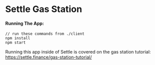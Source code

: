 Settle Gas Station
========

#### Running The App:
```
// run these commands from ./client
npm install
npm start
```

Running this app inside of Settle is covered on the gas station tutorial: https://settle.finance/gas-station-tutorial/

